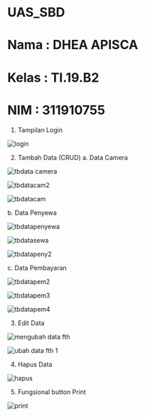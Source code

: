 # UAS_SBD
# Nama : DHEA APISCA
# Kelas : TI.19.B2
# NIM : 311910755
1. Tampilan Login

![login](https://user-images.githubusercontent.com/81975529/126872104-5220a9ee-d61b-478b-a1bc-48ee8afe36ce.PNG)

2. Tambah Data (CRUD)
a. Data Camera

 ![tbdata camera](https://user-images.githubusercontent.com/81975529/126872221-b08dad82-c1a2-4d16-88d3-ee2f4b55da73.PNG)
 
![tbdatacam2](https://user-images.githubusercontent.com/81975529/126872226-2d951770-92ff-40d6-83b8-c2972f415d6e.PNG)

![tbdatacam](https://user-images.githubusercontent.com/81975529/126872234-1e025e6b-205e-44ec-a6c7-f4c9d1c3efe9.PNG)

b. Data Penyewa

![tbdatapenyewa](https://user-images.githubusercontent.com/81975529/126872310-9096d8e2-4282-4902-9fcd-c76d0c229571.PNG)

![tbdatasewa](https://user-images.githubusercontent.com/81975529/126872320-d8127754-1647-4759-9705-aa8e2df205fd.PNG)

![tbdatapeny2](https://user-images.githubusercontent.com/81975529/126872335-f1ea78b9-405d-4ea1-b9cb-cf35a1b05fe8.PNG)

c. Data Pembayaran

![tbdatapem2](https://user-images.githubusercontent.com/81975529/126872366-7856d935-5515-459b-8962-f383683f50c4.PNG)

![tbdatapem3](https://user-images.githubusercontent.com/81975529/126872375-d5a78e33-6cc0-4e7f-b252-d3be7a3cb9ad.PNG)

![tbdatapem4](https://user-images.githubusercontent.com/81975529/126872379-f9790248-1413-42b2-87f4-d3d262e2a8ae.PNG)

3. Edit Data 

 ![mengubah data fth](https://user-images.githubusercontent.com/81975529/126872515-3a9017f5-9cfe-4c22-9d1e-d8a4e3d87f76.PNG)

![ubah data fth 1](https://user-images.githubusercontent.com/81975529/126872527-002b1be4-bae7-4bcd-bee6-fbc52bc5386e.PNG)

4. Hapus Data 

![hapus](https://user-images.githubusercontent.com/81975529/126872645-aab67996-0b68-4df8-8335-d163f59e88f9.PNG)

5. Fungsional button Print

![print](https://user-images.githubusercontent.com/81975529/126872677-9d94b6d7-05d6-4195-b516-b5a07b2a47ff.PNG)





   

